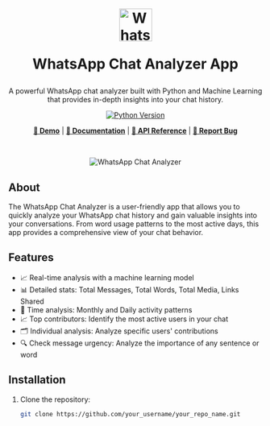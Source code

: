<!-- Title and Description -->
<h1 align="center">
  <img src="https://i.pinimg.com/736x/a7/6f/76/a76f76e72e019de27d86d96184a82d95.jpg" alt="WhatsApp Chat Analyzer" width="65" height = "65">

  WhatsApp Chat Analyzer App
</h1>

<p align="center">
  A powerful WhatsApp chat analyzer built with Python and Machine Learning that provides in-depth insights into your chat history.
</p>

<!-- Badges and Installation -->
<div align="center">

  [![Python Version](https://img.shields.io/badge/python-3.8%2B-blue.svg)](https://www.python.org/downloads/release/python-3810/)
 

  **[🚀 Demo](https://whatsappp-chat.streamlit.app/)** |
  **[📖 Documentation](https://your_documentation_link)** |
  **[🔑 API Reference](https://your_api_reference_link)** |
  **[🐞 Report Bug](https://github.com/your_username/your_repo_name/issues)**

  <br>

  ![WhatsApp Chat Analyzer](screenshot.png)

</div>

<!-- About -->
## About

The WhatsApp Chat Analyzer is a user-friendly app that allows you to quickly analyze your WhatsApp chat history and gain valuable insights into your conversations. From word usage patterns to the most active days, this app provides a comprehensive view of your chat behavior.

<!-- Features -->
## Features

- 📈 Real-time analysis with a machine learning model
- 📊 Detailed stats: Total Messages, Total Words, Total Media, Links Shared
- 📅 Time analysis: Monthly and Daily activity patterns
- 📈 Top contributors: Identify the most active users in your chat
- 🗂️ Individual analysis: Analyze specific users' contributions
- 🔍 Check message urgency: Analyze the importance of any sentence or word

<!-- Installation -->
## Installation

1. Clone the repository:
   ```bash
   git clone https://github.com/your_username/your_repo_name.git
